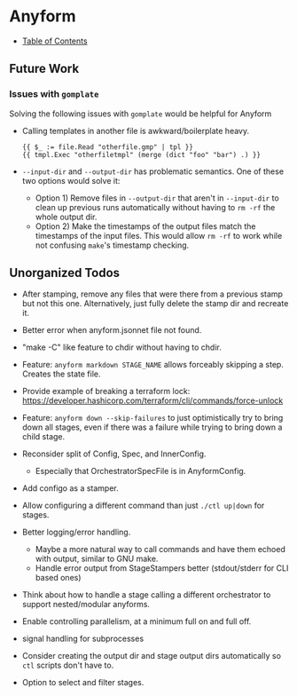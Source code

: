 
# Anyform

- [Table of Contents](/README.md)

## Future Work

### Issues with `gomplate`

Solving the following issues with `gomplate` would be helpful for Anyform

- Calling templates in another file is awkward/boilerplate heavy.
  ```golang
  {{ $_ := file.Read "otherfile.gmp" | tpl }}
  {{ tmpl.Exec "otherfiletmpl" (merge (dict "foo" "bar") .) }}
  ```

- `--input-dir` and `--output-dir` has problematic semantics.  One of these two
  options would solve it:
    - Option 1) Remove files in `--output-dir` that aren't in `--input-dir` to clean up
      previous runs automatically without having to `rm -rf` the whole output dir.
    - Option 2) Make the timestamps of the output files match the timestamps of
      the input files.  This would allow `rm -rf` to work while not confusing
      `make`'s timestamp checking.


## Unorganized Todos

- After stamping, remove any files that were there from a previous stamp but not
  this one.  Alternatively, just fully delete the stamp dir and recreate it.

- Better error when anyform.jsonnet file not found.

- "make -C" like feature to chdir without having to chdir.

- Feature: `anyform markdown STAGE_NAME` allows forceably skipping a step.
  Creates the state file.

- Provide example of breaking a terraform lock:
  https://developer.hashicorp.com/terraform/cli/commands/force-unlock

- Feature: `anyform down --skip-failures` to just optimistically try to bring
  down all stages, even if there was a failure while trying to bring down a
  child stage.

- Reconsider split of Config, Spec, and InnerConfig.
  - Especially that OrchestratorSpecFile is in AnyformConfig.

- Add configo as a stamper.

- Allow configuring a different command than just `./ctl up|down` for stages.

- Better logging/error handling.
  - Maybe a more natural way to call commands and have them echoed with output,
    similar to GNU make.
  - Handle error output from StageStampers better (stdout/stderr for CLI based
    ones)

- Think about how to handle a stage calling a different orchestrator to support
  nested/modular anyforms.

- Enable controlling parallelism, at a minimum full on and full off.

- signal handling for subprocesses

- Consider creating the output dir and stage output dirs automatically so `ctl`
  scripts don't have to.

- Option to select and filter stages.

